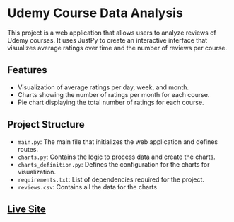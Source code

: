 # Udemy Course Data Analysis

This project is a web application that allows users to analyze reviews of Udemy courses. It uses JustPy to create an interactive interface that visualizes average ratings over time and the number of reviews per course.

## Features

- Visualization of average ratings per day, week, and month.
- Charts showing the number of ratings per month for each course.
- Pie chart displaying the total number of ratings for each course.

## Project Structure
- `main.py`: The main file that initializes the web application and defines routes.
- `charts.py`: Contains the logic to process data and create the charts.
- `charts_definition.py`: Defines the configuration for the charts for visualization.
- `requirements.txt`: List of dependencies required for the project.
- `reviews.csv`: Contains all the data for the charts

## [Live Site](https://data-visualization-xae0.onrender.com)
